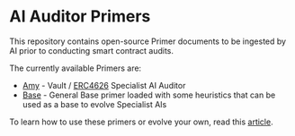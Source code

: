# AI Auditor Primers
This repository contains open-source Primer documents to be ingested by AI prior to conducting smart contract audits.

The currently available Primers are:
* [Amy](https://github.com/devdacian/ai-auditor-primers/blob/main/primers/amy.vault.erc4626.primer.md) - Vault / [ERC4626](https://ethereum.org/en/developers/docs/standards/tokens/erc-4626/) Specialist AI Auditor
* [Base](https://github.com/devdacian/ai-auditor-primers/blob/main/primers/base.primer.md) - General Base primer loaded with some heuristics that can be used as a base to evolve Specialist AIs

To learn how to use these primers or evolve your own, read this [article](https://dacian.me/using-claude-to-evolve-specialist-ai-smart-contract-auditors).

